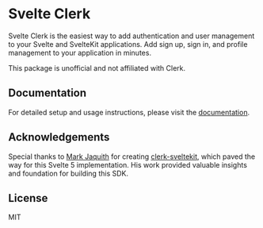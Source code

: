# Svelte Clerk

Svelte Clerk is the easiest way to add authentication and user management to your Svelte and SvelteKit applications. Add sign up, sign in, and profile management to your application in minutes.

This package is unofficial and not affiliated with Clerk.

## Documentation

For detailed setup and usage instructions, please visit the [documentation](https://svelte-clerk.vercel.app).

## Acknowledgements

Special thanks to [Mark Jaquith](https://github.com/markjaquith) for creating [clerk-sveltekit](https://github.com/markjaquith/clerk-sveltekit), which paved the way for this Svelte 5 implementation. His work provided valuable insights and foundation for building this SDK.

## License

MIT
